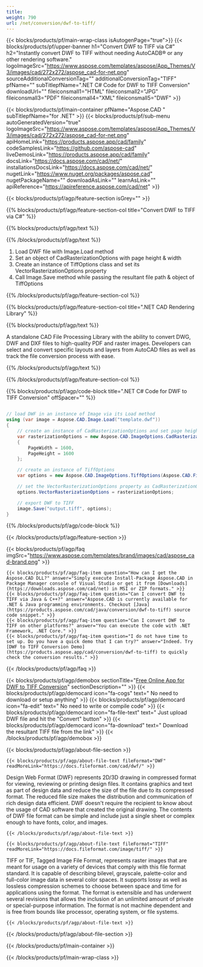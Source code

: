 ```yaml
---
title:  
weight: 790
url: /net/conversion/dwf-to-tiff/ 
---
```


{{< blocks/products/pf/main-wrap-class isAutogenPage="true">}}
{{< blocks/products/pf/upper-banner h1="Convert DWF to TIFF via C#" h2="Instantly convert DWF to TIFF without needing AutoCADВ® or any other rendering software." logoImageSrc="https://www.aspose.com/templates/aspose/App_Themes/V3/images/cad/272x272/aspose_cad-for-net.png" sourceAdditionalConversionTag="" additionalConversionTag="TIFF" pfName="" subTitlepfName=".NET C# Code for DWF to TIFF Conversion" downloadUrl="" fileiconsmall1="HTML" fileiconsmall2="JPG" fileiconsmall3="PDF" fileiconsmall4="XML" fileiconsmall5="DWF" >}}

{{< blocks/products/pf/main-container pfName="Aspose.CAD " subTitlepfName="for .NET" >}}
{{< blocks/products/pf/sub-menu autoGeneratedVersion="true" logoImageSrc="https://www.aspose.com/templates/aspose/App_Themes/V3/images/cad/272x272/aspose_cad-for-net.png" apiHomeLink="https://products.aspose.app/cad/family" codeSamplesLink="https://github.com/aspose-cad" liveDemosLink="https://products.aspose.app/cad/family" docsLink="https://docs.aspose.com/cad/net/" installationsDocsLink="https://docs.aspose.com/cad/net/" nugetLink="https://www.nuget.org/packages/aspose.cad" nugetPackageName="" downloadAsLink="" learnAsLink="" apiReference="https://apireference.aspose.com/cad/net" >}}

{{< blocks/products/pf/agp/feature-section isGrey="" >}}

{{% blocks/products/pf/agp/feature-section-col title="Convert DWF to TIFF via C#" %}}

{{% blocks/products/pf/agp/text %}}

{{% /blocks/products/pf/agp/text %}}

1.  Load DWF file with Image.Load method
1.  Set an object of CadRasterizationOptions with page height & width
1.  Create an instance of TiffOptions class and set its VectorRasterizationOptions property
1.  Call Image.Save method while passing the resultant file path & object of TiffOptions

{{% /blocks/products/pf/agp/feature-section-col %}}

{{% blocks/products/pf/agp/feature-section-col title=".NET CAD Rendering Library" %}}

{{% blocks/products/pf/agp/text %}}

 A standalone CAD File Processing Library with the ability to convert DWG, DWF and DXF files to high-quality PDF and raster images. Developers can select and convert specific layouts and layers from AutoCAD files as well as track the file conversion process with ease.

{{% /blocks/products/pf/agp/text %}}

{{% /blocks/products/pf/agp/feature-section-col %}}

{{% blocks/products/pf/agp/code-block title=".NET C# Code for DWF to TIFF Conversion" offSpacer="" %}}

```cs

// load DWF in an instance of Image via its Load method
using (var image = Aspose.CAD.Image.Load("template.dwf"))
{
    // create an instance of CadRasterizationOptions and set page height & width
    var rasterizationOptions = new Aspose.CAD.ImageOptions.CadRasterizationOptions()
    {
        PageWidth = 1600,
        PageHeight = 1600
    };

    // create an instance of TiffOptions
    var options = new Aspose.CAD.ImageOptions.TiffOptions(Aspose.CAD.FileFormats.Tiff.Enums.TiffExpectedFormat.Default);

    // set the VectorRasterizationOptions property as CadRasterizationOptions
    options.VectorRasterizationOptions = rasterizationOptions;

    // export DWF to TIFF
    image.Save("output.tiff", options);
}

```

{{% /blocks/products/pf/agp/code-block %}}

{{< /blocks/products/pf/agp/feature-section >}}

{{< blocks/products/pf/agp/faq imgSrc="https://www.aspose.com/templates/brand/images/cad/aspose_cad-brand.png" >}}

    {{< blocks/products/pf/agp/faq-item question="How can I get the Aspose.CAD DLL?" answer="Simply execute Install-Package Aspose.CAD in Package Manager console of Visual Studio or get it from [Downloads](https://downloads.aspose.com/cad/net) in MSI or ZIP formats." >}}
    {{< blocks/products/pf/agp/faq-item question="Can I convert DWF to TIFF via Java & C++?" answer="Aspose.CAD is currently available for .NET & Java programming environments. Checkout [Java](https://products.aspose.com/cad/java/conversion/dwf-to-tiff) source code snippet." >}}
    {{< blocks/products/pf/agp/faq-item question="Can I convert DWF to TIFF on other platforms?" answer="You can execute the code with .NET Framework, .NET Core." >}}
    {{< blocks/products/pf/agp/faq-item question="I do not have time to set up. Do you have a quick demo that I can try?" answer="Indeed. Try [DWF to TIFF Conversion Demo](https://products.aspose.app/cad/conversion/dwf-to-tiff) to quickly check the conversion results." >}}
 
{{< /blocks/products/pf/agp/faq >}}

<!-- aboutfile Starts -->

{{< blocks/products/pf/agp/demobox sectionTitle="[Free Online App for DWF to TIFF Conversion](https://products.aspose.app/cad/conversion/dwf-to-tiff)" sectionDescription="" >}}
        {{< blocks/products/pf/agp/democard icon="fa-cogs" text=" No need to download or setup anything" >}}
        {{< blocks/products/pf/agp/democard icon="fa-edit" text=" No need to write or compile code" >}}
        {{< blocks/products/pf/agp/democard icon="fa-file-text" text=" Just upload DWF file and hit the \"Convert\" button" >}}
        {{< blocks/products/pf/agp/democard icon="fa-download" text=" Download the resultant TIFF file from the link" >}}
{{< /blocks/products/pf/agp/demobox >}}

{{< blocks/products/pf/agp/about-file-section >}}

    {{< blocks/products/pf/agp/about-file-text fileFormat="DWF" readMoreLink="https://docs.fileformat.com/cad/dwf/" >}}
Design Web Format (DWF) represents 2D/3D drawing in compressed format for viewing, reviewing or printing design files. It contains graphics and text as part of design data and reduce the size of the file due to its compressed format. The reduced file size makes the distribution and communication of rich design data efficient. DWF doesn't require the recipient to know about the usage of CAD software that created the original drawing. The contents of DWF file format can be simple and include just a single sheet or complex enough to have fonts, color, and images.

    {{< /blocks/products/pf/agp/about-file-text >}}

    {{< blocks/products/pf/agp/about-file-text fileFormat="TIFF" readMoreLink="https://docs.fileformat.com/image/tiff/" >}}
TIFF or TIF, Tagged Image File Format, represents raster images that are meant for usage on a variety of devices that comply with this file format standard. It is capable of describing bilevel, grayscale, palette-color and full-color image data in several color spaces. It supports lossy as well as lossless compression schemes to choose between space and time for applications using the format. The format is extensible and has underwent several revisions that allows the inclusion of an unlimited amount of private or special-purpose information. The format is not machine dependent and is free from bounds like processor, operating system, or file systems.

    {{< /blocks/products/pf/agp/about-file-text >}}

{{< /blocks/products/pf/agp/about-file-section >}}

<!-- aboutfile Ends -->

{{< /blocks/products/pf/main-container >}}
    
{{< /blocks/products/pf/main-wrap-class >}}
